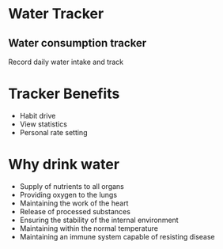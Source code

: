 # Water Tracker

## Water consumption tracker
Record daily water intake and track

# Tracker Benefits
* Habit drive
* View statistics
* Personal rate setting

# Why drink water
* Supply of nutrients to all organs
* Providing oxygen to the lungs
* Maintaining the work of the heart
* Release of processed substances
* Ensuring the stability of the internal environment
* Maintaining within the normal temperature
* Maintaining an immune system capable of resisting disease

